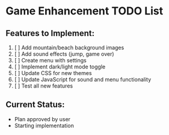 # Game Enhancement TODO List

## Features to Implement:
1. [ ] Add mountain/beach background images
2. [ ] Add sound effects (jump, game over)
3. [ ] Create menu with settings
4. [ ] Implement dark/light mode toggle
5. [ ] Update CSS for new themes
6. [ ] Update JavaScript for sound and menu functionality
7. [ ] Test all new features

## Current Status:
- Plan approved by user
- Starting implementation

